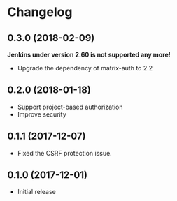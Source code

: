 # Changelog

## 0.3.0 (2018-02-09)
**Jenkins under version 2.60 is not supported any more!**
* Upgrade the dependency of matrix-auth to 2.2

## 0.2.0 (2018-01-18)
* Support project-based authorization
* Improve security

## 0.1.1 (2017-12-07)
* Fixed the CSRF protection issue.

## 0.1.0 (2017-12-01)
* Initial release
